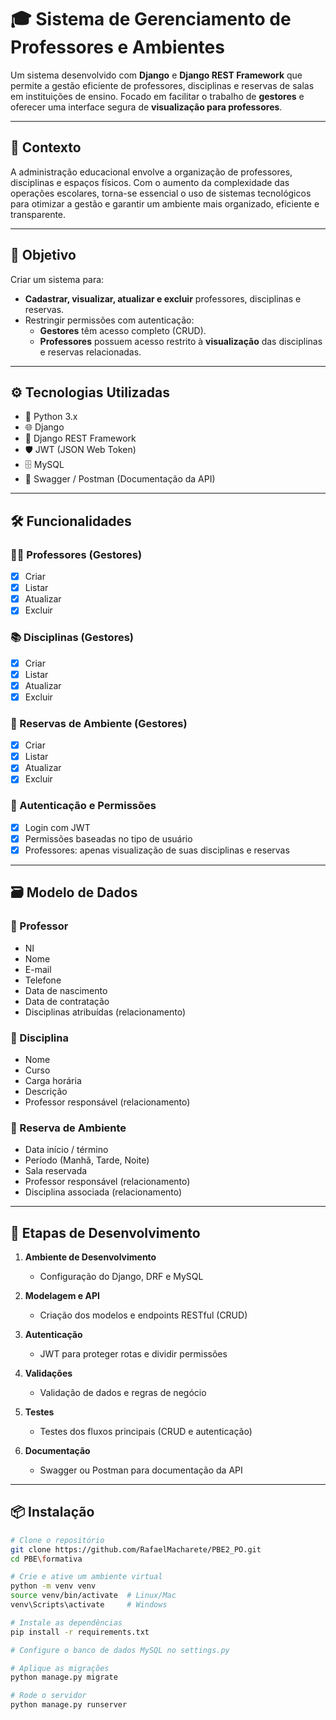 # 🎓 Sistema de Gerenciamento de Professores e Ambientes

Um sistema desenvolvido com **Django** e **Django REST Framework** que permite a gestão eficiente de professores, disciplinas e reservas de salas em instituições de ensino. Focado em facilitar o trabalho de **gestores** e oferecer uma interface segura de **visualização para professores**.

---

## 🧠 Contexto

A administração educacional envolve a organização de professores, disciplinas e espaços físicos. Com o aumento da complexidade das operações escolares, torna-se essencial o uso de sistemas tecnológicos para otimizar a gestão e garantir um ambiente mais organizado, eficiente e transparente.

---

## 🎯 Objetivo

Criar um sistema para:

- **Cadastrar, visualizar, atualizar e excluir** professores, disciplinas e reservas.
- Restringir permissões com autenticação:
  - **Gestores** têm acesso completo (CRUD).
  - **Professores** possuem acesso restrito à **visualização** das disciplinas e reservas relacionadas.

---

## ⚙️ Tecnologias Utilizadas

- 🐍 Python 3.x  
- 🌐 Django  
- 🔄 Django REST Framework  
- 🛡️ JWT (JSON Web Token)  
- 🗄️ MySQL  
- 📄 Swagger / Postman (Documentação da API)

---

## 🛠️ Funcionalidades

### 👨‍🏫 Professores (Gestores)

- [x] Criar
- [x] Listar
- [x] Atualizar
- [x] Excluir

### 📚 Disciplinas (Gestores)

- [x] Criar
- [x] Listar
- [x] Atualizar
- [x] Excluir

### 🏫 Reservas de Ambiente (Gestores)

- [x] Criar
- [x] Listar
- [x] Atualizar
- [x] Excluir

### 🔐 Autenticação e Permissões

- [x] Login com JWT
- [x] Permissões baseadas no tipo de usuário
- [x] Professores: apenas visualização de suas disciplinas e reservas

---

## 🗃️ Modelo de Dados

### 🔸 Professor

- NI  
- Nome  
- E-mail  
- Telefone  
- Data de nascimento  
- Data de contratação  
- Disciplinas atribuídas (relacionamento)

### 🔸 Disciplina

- Nome  
- Curso  
- Carga horária  
- Descrição  
- Professor responsável (relacionamento)

### 🔸 Reserva de Ambiente

- Data início / término  
- Período (Manhã, Tarde, Noite)  
- Sala reservada  
- Professor responsável (relacionamento)  
- Disciplina associada (relacionamento)

---

## 🚀 Etapas de Desenvolvimento

1. **Ambiente de Desenvolvimento**
   - Configuração do Django, DRF e MySQL

2. **Modelagem e API**
   - Criação dos modelos e endpoints RESTful (CRUD)

3. **Autenticação**
   - JWT para proteger rotas e dividir permissões

4. **Validações**
   - Validação de dados e regras de negócio

5. **Testes**
   - Testes dos fluxos principais (CRUD e autenticação)

6. **Documentação**
   - Swagger ou Postman para documentação da API

---

## 📦 Instalação

```bash
# Clone o repositório
git clone https://github.com/RafaelMacharete/PBE2_PO.git
cd PBE\formativa

# Crie e ative um ambiente virtual
python -m venv venv
source venv/bin/activate  # Linux/Mac
venv\Scripts\activate     # Windows

# Instale as dependências
pip install -r requirements.txt

# Configure o banco de dados MySQL no settings.py

# Aplique as migrações
python manage.py migrate

# Rode o servidor
python manage.py runserver
